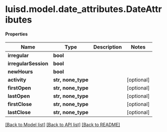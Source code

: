 # luisd.model.date_attributes.DateAttributes

#### Properties
Name | Type | Description | Notes
------------ | ------------- | ------------- | -------------
**irregular** | **bool** |  | 
**irregularSession** | **bool** |  | 
**newHours** | **bool** |  | 
**activity** | **str, none_type** |  | [optional] 
**firstOpen** | **str, none_type** |  | [optional] 
**lastOpen** | **str, none_type** |  | [optional] 
**firstClose** | **str, none_type** |  | [optional] 
**lastClose** | **str, none_type** |  | [optional] 

[[Back to Model list]](../../README.md#documentation-for-models) [[Back to API list]](../../README.md#documentation-for-api-endpoints) [[Back to README]](../../README.md)

